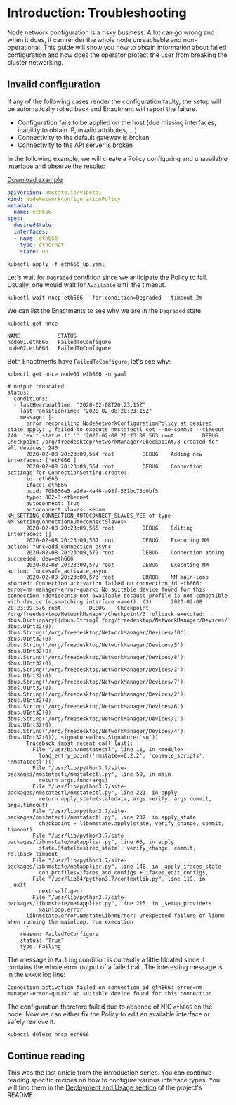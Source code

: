 # Introduction: Troubleshooting

Node network configuration is a risky business. A lot can go wrong and when it
does, it can render the whole node unreachable and non-operational. This guide
will show you how to obtain information about failed configuration and how does
the operator protect the user from breaking the cluster networking.

## Invalid configuration

If any of the following cases render the configuration faulty, the setup will be
automatically rolled back and Enactment will report the failure.

* Configuration fails to be applied on the host (due missing interfaces, inability to obtain IP, invalid attributes, ...)
* Connectivity to the default gateway is broken
* Connectivity to the API server is broken

In the following example, we will create a Policy configuring and unavailable
interface and observe the results:

<!-- When updating following example, don't forget to update respective attached file -->

[Download example](user-guide/eth666_up.yaml)

```yaml
apiVersion: nmstate.io/v1beta1
kind: NodeNetworkConfigurationPolicy
metadata:
  name: eth666
spec:
  desiredState:
  interfaces:
  - name: eth666
    type: ethernet
    state: up
```

```shell
kubectl apply -f eth666_up.yaml
```

Let's wait for `Degraded` condition since we anticipate the Policy to fail.
Usually, one would wait for `Available` until the timeout.

```shell
kubectl wait nncp eth666 --for condition=Degraded --timeout 2m
```

We can list the Enactments to see why we are in the `Degraded` state:

```shell
kubectl get nnce
```

```
NAME            STATUS
node01.eth666   FailedToConfigure
node02.eth666   FailedToConfigure
```

Both Enactments have `FailedToConfigure`, let's see why:

```shell
kubectl get nnce node01.eth666 -o yaml
```

```
# output truncated
status:
  conditions:
  - lastHearbeatTime: "2020-02-08T20:23:15Z"
    lastTransitionTime: "2020-02-08T20:23:15Z"
    message: |-
      error reconciling NodeNetworkConfigurationPolicy at desired state apply: , failed to execute nmstatectl set --no-commit --timeout 240: 'exit status 1' '' '2020-02-08 20:23:09,563 root         DEBUG    Checkpoint /org/freedesktop/NetworkManager/Checkpoint/3 created for all devices: 240
      2020-02-08 20:23:09,564 root         DEBUG    Adding new interfaces: ['eth666']
      2020-02-08 20:23:09,564 root         DEBUG    Connection settings for ConnectionSetting.create:
      id: eth666
      iface: eth666
      uuid: 70b556e5-e2da-4e46-a98f-531bc73d0bf5
      type: 802-3-ethernet
      autoconnect: True
      autoconnect_slaves: <enum NM_SETTING_CONNECTION_AUTOCONNECT_SLAVES_YES of type NM.SettingConnectionAutoconnectSlaves>
      2020-02-08 20:23:09,565 root         DEBUG    Editing interfaces: []
      2020-02-08 20:23:09,567 root         DEBUG    Executing NM action: func=add_connection_async
      2020-02-08 20:23:09,572 root         DEBUG    Connection adding succeeded: dev=eth666
      2020-02-08 20:23:09,572 root         DEBUG    Executing NM action: func=safe_activate_async
      2020-02-08 20:23:09,573 root         ERROR    NM main-loop aborted: Connection activation failed on connection_id eth666: error=nm-manager-error-quark: No suitable device found for this connection (devicecni0 not available because profile is not compatible with device (mismatching interface name)). (3)      2020-02-08 20:23:09,576 root         DEBUG    Checkpoint /org/freedesktop/NetworkManager/Checkpoint/3 rollback executed: dbus.Dictionary({dbus.String('/org/freedesktop/NetworkManager/Devices/9'): dbus.UInt32(0), dbus.String('/org/freedesktop/NetworkManager/Devices/10'): dbus.UInt32(0), dbus.String('/org/freedesktop/NetworkManager/Devices/5'): dbus.UInt32(0), dbus.String('/org/freedesktop/NetworkManager/Devices/8'): dbus.UInt32(0), dbus.String('/org/freedesktop/NetworkManager/Devices/3'): dbus.UInt32(0), dbus.String('/org/freedesktop/NetworkManager/Devices/7'): dbus.UInt32(0), dbus.String('/org/freedesktop/NetworkManager/Devices/2'): dbus.UInt32(0), dbus.String('/org/freedesktop/NetworkManager/Devices/6'): dbus.UInt32(0), dbus.String('/org/freedesktop/NetworkManager/Devices/1'): dbus.UInt32(0), dbus.String('/org/freedesktop/NetworkManager/Devices/4'): dbus.UInt32(0)}, signature=dbus.Signature('su'))
      Traceback (most recent call last):
        File "/usr/bin/nmstatectl", line 11, in <module>
          load_entry_point('nmstate==0.2.2', 'console_scripts', 'nmstatectl')()
        File "/usr/lib/python3.7/site-packages/nmstatectl/nmstatectl.py", line 59, in main
          return args.func(args)
        File "/usr/lib/python3.7/site-packages/nmstatectl/nmstatectl.py", line 221, in apply
          return apply_state(statedata, args.verify, args.commit, args.timeout)
        File "/usr/lib/python3.7/site-packages/nmstatectl/nmstatectl.py", line 237, in apply_state
          checkpoint = libnmstate.apply(state, verify_change, commit, timeout)
        File "/usr/lib/python3.7/site-packages/libnmstate/netapplier.py", line 66, in apply
          state.State(desired_state), verify_change, commit, rollback_timeout
        File "/usr/lib/python3.7/site-packages/libnmstate/netapplier.py", line 148, in _apply_ifaces_state
          con_profiles=ifaces_add_configs + ifaces_edit_configs,
        File "/usr/lib64/python3.7/contextlib.py", line 119, in __exit__
          next(self.gen)
        File "/usr/lib/python3.7/site-packages/libnmstate/netapplier.py", line 215, in _setup_providers
          mainloop.error
      libnmstate.error.NmstateLibnmError: Unexpected failure of libnm when running the mainloop: run execution
      '
    reason: FailedToConfigure
    status: "True"
    type: Failing
```

The message in `Failing` condition is currently a little bloated since it
contains the whole error output of a failed call. The interesting message is in
the `ERROR` log line:

```
Connection activation failed on connection_id eth666: error=nm-manager-error-quark: No suitable device found for this connection
```

The configuration therefore failed due to absence of NIC `eth666` on the node.
Now we can either fix the Policy to edit an available interface or safely remove
it:

```
kubectl delete nncp eth666
```

## Continue reading

This was the last article from the introduction series. You can continue reading
specific recipes on how to configure various interface types. You will find them
in the [Deployment and Usage section](../README.md#deployment-and-usage) of the
project's README.
